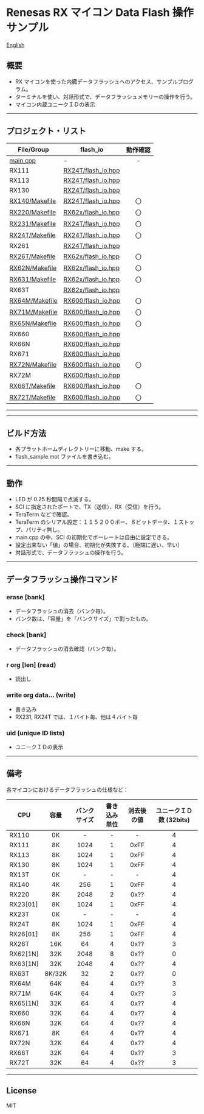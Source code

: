 Renesas RX マイコン Data Flash 操作サンプル
=========

[English](README.md)

## 概要
- RX マイコンを使った内臓データフラッシュへのアクセス、サンプルプログラム。
- ターミナルを使い、対話形式で、データフラッシュメモリーの操作を行う。
- マイコン内蔵ユニークＩＤの表示
---
   
## プロジェクト・リスト
|File/Group|flash_io|動作確認|
|---|---|:-:|
|[main.cpp](main.cpp)|-|-|
|RX111|[RX24T/flash_io.hpp](../RX24T/flash_io.hpp)||
|RX113|[RX24T/flash_io.hpp](../RX24T/flash_io.hpp)||
|RX130|[RX24T/flash_io.hpp](../RX24T/flash_io.hpp)||
|[RX140/Makefile](RX140/Makefile)|[RX24T/flash_io.hpp](../RX24T/flash_io.hpp)|〇|
|[RX220/Makefile](RX220/Makefile)|[RX62x/flash_io.hpp](../RX62x/flash_io.hpp)|〇|
|[RX231/Makefile](RX231/Makefile)|[RX24T/flash_io.hpp](../RX24T/flash_io.hpp)|〇|
|[RX24T/Makefile](RX24T/Makefile)|[RX24T/flash_io.hpp](../RX24T/flash_io.hpp)|〇|
|RX261|[RX24T/flash_io.hpp](../RX24T/flash_io.hpp)||
|[RX26T/Makefile](RX26T/Makefile)|[RX62x/flash_io.hpp](../RX62x/flash_io.hpp)|〇|
|[RX62N/Makefile](RX62N/Makefile)|[RX62x/flash_io.hpp](../RX62x/flash_io.hpp)|〇|
|[RX631/Makefile](RX631/Makefile)|[RX62x/flash_io.hpp](../RX62x/flash_io.hpp)|〇|
|RX63T|[RX62x/flash_io.hpp](../RX62x/flash_io.hpp)||
|[RX64M/Makefile](RX64M/Makefile)|[RX600/flash_io.hpp](../RX600/flash_io.hpp)|〇|
|[RX71M/Makefile](RX71M/Makefile)|[RX600/flash_io.hpp](../RX600/flash_io.hpp)|〇|
|[RX65N/Makefile](RX65N/Makefile)|[RX600/flash_io.hpp](../RX600/flash_io.hpp)|〇|
|RX660|[RX600/flash_io.hpp](../RX600/flash_io.hpp)||
|RX66N|[RX600/flash_io.hpp](../RX600/flash_io.hpp)||
|RX671|[RX600/flash_io.hpp](../RX600/flash_io.hpp)||
|[RX72N/Makefile](RX72N/Makefile)|[RX600/flash_io.hpp](../RX600/flash_io.hpp)|〇|
|RX72M|[RX600/flash_io.hpp](../RX600/flash_io.hpp)||
|[RX66T/Makefile](RX66T/Makefile)|[RX600/flash_io.hpp](../RX600/flash_io.hpp)|〇|
|[RX72T/Makefile](RX72T/Makefile)|[RX600/flash_io.hpp](../RX600/flash_io.hpp)|〇|
 
 ---
    
---

## ビルド方法
 - 各プラットホームディレクトリーに移動、make する。
 - flash_sample.mot ファイルを書き込む。
---
   
## 動作
 - LED が 0.25 秒間隔で点滅する。
 - SCI に指定されたポートで、TX（送信）、RX（受信）を行う。
 - TeraTerm などで確認。
 - TeraTerm のシリアル設定：１１５２００ボー、８ビットデータ、１ストップ、パリティ無し。
 - main.cpp の中、SCI の初期化でボーレートは自由に設定できる。
 - 設定出来ない「値」の場合、初期化が失敗する。（極端に遅い、早い）
 - 対話形式で、データフラッシュの操作を行う。
---

## データフラッシュ操作コマンド

### erase [bank] 
- データフラッシュの消去（バンク毎）。
- バンク数は、「容量」を「バンクサイズ」で割ったもの。

### check [bank]
- データフラッシュの消去確認（バンク毎）。

### r org [len] (read)
- 読出し

### write org data... (write)
- 書き込み
- RX231, RX24T では、１バイト毎、他は４バイト毎

### uid (unique ID lists)
- ユニークＩＤの表示

---

## 備考

各マイコンにおけるデータフラッシュの仕様など：

|CPU|容量|バンクサイズ|書き込み単位|消去後の値|ユニークＩＤ数 (32bits)|
|---|:--:|:-:|:-:|:-:|:-:|
|RX110|0K|-|-|-|4|
|RX111|8K|1024|1|0xFF|4|
|RX113|8K|1024|1|0xFF|4|
|RX130|8K|1024|1|0xFF|4|
|RX13T|0K|-|-|-|4|
|RX140|4K|256|1|0xFF|4|
|RX220|8K|2048|2|0x??|4|
|RX23[01]|8K|1024|1|0xFF|4|
|RX23T|0K|-|-|-|4|
|RX24T|8K|1024|1|0xFF|4|
|RX26[01]|8K|256|1|0xFF|4|
|RX26T|16K|64|4|0x??|3|
|RX62[1N]|32K|2048|8|0x??|0|
|RX63[1N]|32K|2048|4|0x??|4|
|RX63T|8K/32K|32|2|0x??|0|
|RX64M|64K|64|4|0x??|3|
|RX71M|64K|64|4|0x??|3|
|RX65[1N]|32K|64|4|0x??|4|
|RX660|32K|64|4|0x??|4|
|RX66N|32K|64|4|0x??|4|
|RX671|8K|64|4|0x??|4|
|RX72N|32K|64|4|0x??|4|
|RX66T|32K|64|4|0x??|3|
|RX72T|32K|64|4|0x??|3|

-----
   
License
----

MIT
